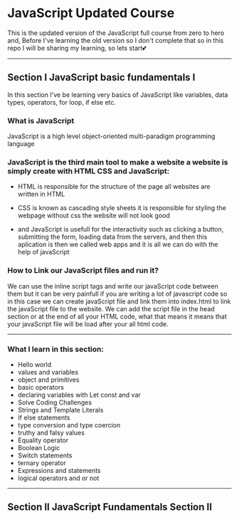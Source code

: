 # JavaScript Updated Course

This is the updated version of the JavaScript full course from zero to hero and, Before I've learning the old version so I don't complete that so in this repo I will be sharing my learning, so lets start💕

 <hr>

## Section I JavaScript basic fundamentals I

In this section I've be learning very basics of JavaScript like variables, data types, operators, for loop, if else etc.

### What is JavaScript

JavaScript is a high level object-oriented multi-paradigm programming language

### JavaScript is the third main tool to make a website a website is simply create with HTML CSS and JavaScript:

- HTML is responsible for the structure of the page all websites are written in
  HTML

- CSS is known as cascading style sheets it is responsible for styling the webpage without css the website will not look good

- and JavaScript is usefull for the interactivity such as clicking a button, submitting the
  form, loading data from the servers, and then this aplication is then we called web apps and it is all we can do with the help of javaScript

### How to Link our JavaScript files and run it?

We can use the inline script tags and write our javaScript code between them but it can be very painfull if you are writing a lot of javascript code so in this case we can create javaScript file and link them into index.html to link the javaScript file to the website. We can add the script file in the head section or at the end of all your HTML code, what that means it means that your javaScript file will be load after your all html code.

<hr>

### What I learn in this section:

- Hello world
- values and variables
- object and primitives
- basic operators
- declaring variables with Let const and var
- Solve Coding Challenges
- Strings and Template Literals
- If else statements
- type conversion and type coercion
- truthy and falsy values
- Equality operator
- Boolean Logic
- Switch statements
- ternary operator
- Expressions and statements
- logical operators and or not

<hr>

## Section II JavaScript Fundamentals Section II

